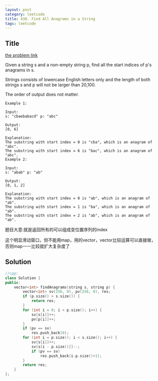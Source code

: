 ```yaml
---
layout: post
category: leetcode
title: 438. Find All Anagrams in a String
tags: leetcode
---
```

## Title
[the problem link](https://leetcode.com/problems/find-all-anagrams-in-a-string/description/)

Given a string s and a non-empty string p, find all the start indices of p's anagrams in s.

Strings consists of lowercase English letters only and the length of both strings s and p will not be larger than 20,100.

The order of output does not matter.

	Example 1:
	
	Input:
	s: "cbaebabacd" p: "abc"
	
	Output:
	[0, 6]
	
	Explanation:
	The substring with start index = 0 is "cba", which is an anagram of "abc".
	The substring with start index = 6 is "bac", which is an anagram of "abc".
	Example 2:
	
	Input:
	s: "abab" p: "ab"
	
	Output:
	[0, 1, 2]
	
	Explanation:
	The substring with start index = 0 is "ab", which is an anagram of "ab".
	The substring with start index = 1 is "ba", which is an anagram of "ab".
	The substring with start index = 2 is "ab", which is an anagram of "ab".

题目大意:就是返回所有的可以组成变位置序列的index

这个明显滑动窗口，但不能用map，用的vector，vector比较运算可以直接做，否则map一一比较就扩大复杂度了

## Solution
```c++
//cpp:
class Solution {
public:
	vector<int> findAnagrams(string s, string p) {
		vector<int> sv(256, 0), pv(256, 0), res;
		if (p.size() > s.size()) {
			return res;
		}
		for (int i = 0; i < p.size(); i++) {
			sv[s[i]]++;
			pv[p[i]]++;
		}
		if (pv == sv)
			res.push_back(0);
		for (int i = p.size(); i < s.size(); i++) {
			sv[s[i]]++;
			sv[s[i - p.size()]]--;
			if (pv == sv)
				res.push_back(i-p.size()+1);
		}
		return res;
	}
};

```
